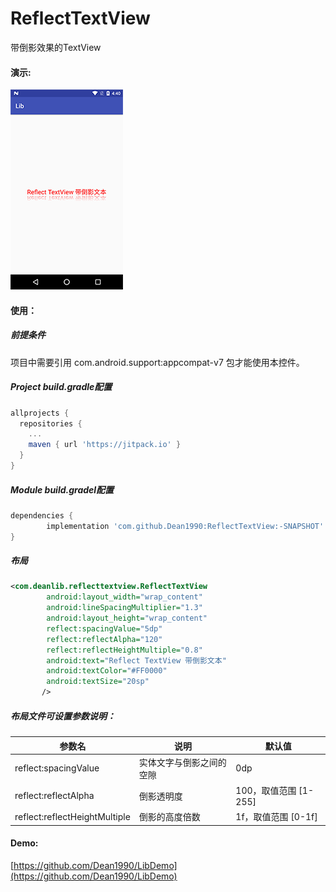 # ReflectTextView

带倒影效果的TextView

#### 演示:

![demo show](reflect_textview.png)

#### 使用：

##### 前提条件

项目中需要引用 com.android.support:appcompat-v7 包才能使用本控件。

##### Project build.gradle配置

```groovy
allprojects {
  repositories {
    ...
    maven { url 'https://jitpack.io' }
  }
}
```

##### Module build.gradel配置

```groovy
dependencies {
        implementation 'com.github.Dean1990:ReflectTextView:-SNAPSHOT'
}
```

##### 布局

```xml
<com.deanlib.reflecttextview.ReflectTextView
        android:layout_width="wrap_content"
        android:lineSpacingMultiplier="1.3"
        android:layout_height="wrap_content"
        reflect:spacingValue="5dp"
        reflect:reflectAlpha="120"
        reflect:reflectHeightMultiple="0.8"
        android:text="Reflect TextView 带倒影文本"
        android:textColor="#FF0000"
        android:textSize="20sp"
       />
```

##### 布局文件可设置参数说明：

| 参数名                           | 说明           | 默认值              |
| ----------------------------- | ------------ | ---------------- |
| reflect:spacingValue          | 实体文字与倒影之间的空隙 | 0dp              |
| reflect:reflectAlpha          | 倒影透明度        | 100，取值范围 [1-255] |
| reflect:reflectHeightMultiple | 倒影的高度倍数      | 1f，取值范围 [0-1f]   |

#### Demo:

[https://github.com/Dean1990/LibDemo](https://github.com/Dean1990/LibDemo)
